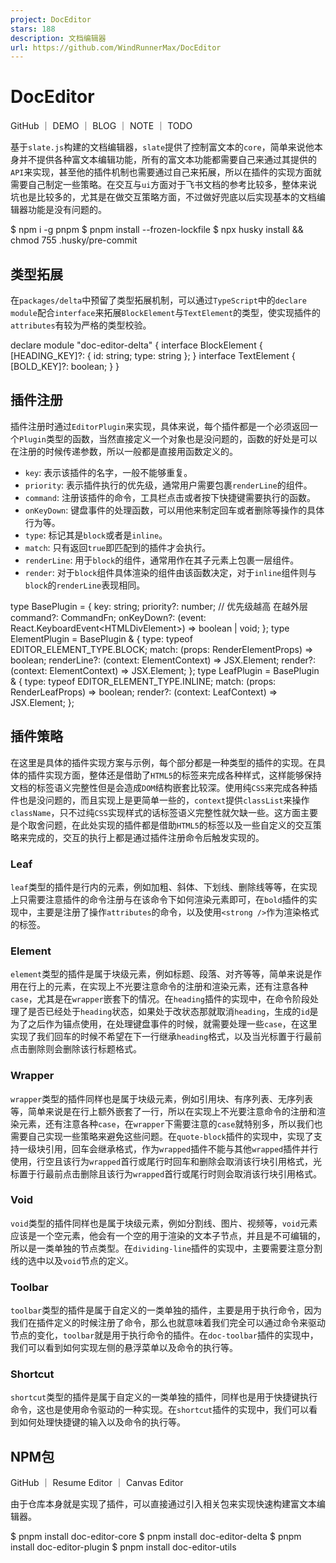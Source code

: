 ```yaml
---
project: DocEditor
stars: 188
description: 文档编辑器
url: https://github.com/WindRunnerMax/DocEditor
---
```


DocEditor
=========

GitHub ｜ DEMO ｜ BLOG ｜ NOTE ｜ TODO

基于`slate.js`构建的文档编辑器，`slate`提供了控制富文本的`core`，简单来说他本身并不提供各种富文本编辑功能，所有的富文本功能都需要自己来通过其提供的`API`来实现，甚至他的插件机制也需要通过自己来拓展，所以在插件的实现方面就需要自己制定一些策略。在交互与`ui`方面对于飞书文档的参考比较多，整体来说坑也是比较多的，尤其是在做交互策略方面，不过做好兜底以后实现基本的文档编辑器功能是没有问题的。

$ npm i -g pnpm 
$ pnpm install --frozen-lockfile
$ npx husky install && chmod 755 .husky/pre-commit

类型拓展
----

在`packages/delta`中预留了类型拓展机制，可以通过`TypeScript`中的`declare module`配合`interface`来拓展`BlockElement`与`TextElement`的类型，使实现插件的`attributes`有较为严格的类型校验。

declare module "doc-editor-delta" {
  interface BlockElement {
    \[HEADING\_KEY\]?: { id: string; type: string };
  }
  interface TextElement {
    \[BOLD\_KEY\]?: boolean;
  }
}

插件注册
----

插件注册时通过`EditorPlugin`来实现，具体来说，每个插件都是一个必须返回一个`Plugin`类型的函数，当然直接定义一个对象也是没问题的，函数的好处是可以在注册的时候传递参数，所以一般都是直接用函数定义的。

-   `key`: 表示该插件的名字，一般不能够重复。
-   `priority`: 表示插件执行的优先级，通常用户需要包裹`renderLine`的组件。
-   `command`: 注册该插件的命令，工具栏点击或者按下快捷键需要执行的函数。
-   `onKeyDown`: 键盘事件的处理函数，可以用他来制定回车或者删除等操作的具体行为等。
-   `type`: 标记其是`block`或者是`inline`。
-   `match`: 只有返回`true`即匹配到的插件才会执行。
-   `renderLine`: 用于`block`的组件，通常用作在其子元素上包裹一层组件。
-   `render`: 对于`block`组件具体渲染的组件由该函数决定，对于`inline`组件则与`block`的`renderLine`表现相同。

type BasePlugin \= {
  key: string;
  priority?: number; // 优先级越高 在越外层
  command?: CommandFn;
  onKeyDown?: (event: React.KeyboardEvent<HTMLDivElement\>) \=> boolean | void;
};
type ElementPlugin \= BasePlugin & {
  type: typeof EDITOR\_ELEMENT\_TYPE.BLOCK;
  match: (props: RenderElementProps) \=> boolean;
  renderLine?: (context: ElementContext) \=> JSX.Element;
  render?: (context: ElementContext) \=> JSX.Element;
};
type LeafPlugin \= BasePlugin & {
  type: typeof EDITOR\_ELEMENT\_TYPE.INLINE;
  match: (props: RenderLeafProps) \=> boolean;
  render?: (context: LeafContext) \=> JSX.Element;
};

插件策略
----

在这里是具体的插件实现方案与示例，每个部分都是一种类型的插件的实现。在具体的插件实现方面，整体还是借助了`HTML5`的标签来完成各种样式，这样能够保持文档的标签语义完整性但是会造成`DOM`结构嵌套比较深。使用纯`CSS`来完成各种插件也是没问题的，而且实现上是更简单一些的，`context`提供`classList`来操作`className`，只不过纯`CSS`实现样式的话标签语义完整性就欠缺一些。这方面主要是个取舍问题，在此处实现的插件都是借助`HTML5`的标签以及一些自定义的交互策略来完成的，交互的执行上都是通过插件注册命令后触发实现的。

### Leaf

`leaf`类型的插件是行内的元素，例如加粗、斜体、下划线、删除线等等，在实现上只需要注意插件的命令注册与在该命令下如何渲染元素即可，在`bold`插件的实现中，主要是注册了操作`attributes`的命令，以及使用`<strong />`作为渲染格式的标签。

### Element

`element`类型的插件是属于块级元素，例如标题、段落、对齐等等，简单来说是作用在行上的元素，在实现上不光要注意命令的注册和渲染元素，还有注意各种`case`，尤其是在`wrapper`嵌套下的情况。在`heading`插件的实现中，在命令阶段处理了是否已经处于`heading`状态，如果处于改状态那就取消`heading`，生成的`id`是为了之后作为锚点使用，在处理键盘事件的时候，就需要处理一些`case`，在这里实现了我们回车的时候不希望在下一行继承`heading`格式，以及当光标置于行最前点击删除则会删除该行标题格式。

### Wrapper

`wrapper`类型的插件同样也是属于块级元素，例如引用块、有序列表、无序列表等，简单来说是在行上额外嵌套了一行，所以在实现上不光要注意命令的注册和渲染元素，还有注意各种`case`，在`wrapper`下需要注意的`case`就特别多，所以我们也需要自己实现一些策略来避免这些问题。在`quote-block`插件的实现中，实现了支持一级块引用，回车会继承格式，作为`wrapped`插件不能与其他`wrapped`插件并行使用，行空且该行为`wrapped`首行或尾行时回车和删除会取消该行块引用格式，光标置于行最前点击删除且该行为`wrapped`首行或尾行时则会取消该行块引用格式。

### Void

`void`类型的插件同样也是属于块级元素，例如分割线、图片、视频等，`void`元素应该是一个空元素，他会有一个空的用于渲染的文本子节点，并且是不可编辑的，所以是一类单独的节点类型。在`dividing-line`插件的实现中，主要需要注意分割线的选中以及`void`节点的定义。

### Toolbar

`toolbar`类型的插件是属于自定义的一类单独的插件，主要是用于执行命令，因为我们在插件定义的时候注册了命令，那么也就意味着我们完全可以通过命令来驱动节点的变化，`toolbar`就是用于执行命令的插件。在`doc-toolbar`插件的实现中，我们可以看到如何实现左侧的悬浮菜单以及命令的执行等。

### Shortcut

`shortcut`类型的插件是属于自定义的一类单独的插件，同样也是用于快捷键执行命令，这也是使用命令驱动的一种实现。在`shortcut`插件的实现中，我们可以看到如何处理快捷键的输入以及命令的执行等。

NPM包
----

GitHub ｜ Resume Editor ｜ Canvas Editor

由于仓库本身就是实现了插件，可以直接通过引入相关包来实现快速构建富文本编辑器。

$ pnpm install doc-editor-core 
$ pnpm install doc-editor-delta 
$ pnpm install doc-editor-plugin 
$ pnpm install doc-editor-utils
